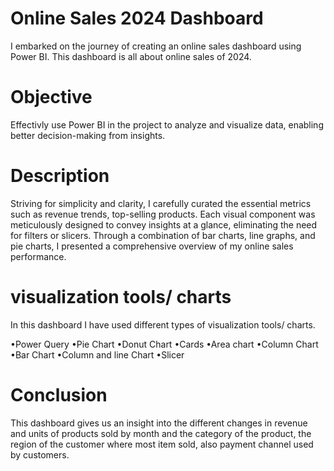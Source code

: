 # Online Sales 2024 Dashboard 
I embarked on the journey of creating an online sales dashboard using Power BI. 
This dashboard is all about online sales of 2024.

# Objective 
Effectivly use Power BI in the project to analyze and visualize data, enabling better decision-making from insights.

# Description 
Striving for simplicity and clarity, I carefully curated the essential metrics such as revenue trends, top-selling products. Each visual component was meticulously designed to convey insights at a glance, eliminating the need for filters or slicers. Through a combination of bar charts, line graphs, and pie charts, I presented a comprehensive overview of my online sales performance.


# visualization tools/ charts
In this dashboard I have used different types of visualization tools/ charts.

•Power Query
•Pie Chart 
•Donut Chart
•Cards 
•Area chart 
•Column Chart 
•Bar Chart 
•Column and line Chart 
•Slicer 

# Conclusion
This dashboard gives us an insight into the different changes in revenue and units of products sold by month and the category of the product, the region of the customer where most item sold, also payment channel used by customers.




